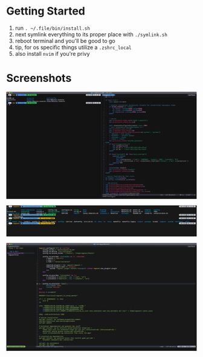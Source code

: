 # Getting Started

1. run `. ~/.file/bin/install.sh`
2. next symlink everything to its proper place with `./symlink.sh`
3. reboot terminal and you'll be good to go
4. tip, for os specific things utilize a `.zshrc_local`
5. also install `nvim` if you're privy

# Screenshots

![first](screenshots/first.png)

![second](screenshots/second.png)

![third](screenshots/third.png)
